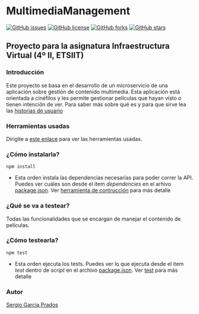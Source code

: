 # MultimediaManagement

[![GitHub issues](https://img.shields.io/github/issues/sergiogp98/MultimediaManagement)](https://github.com/sergiogp98/MultimediaManagement/issues) [![GitHub license](https://img.shields.io/github/license/sergiogp98/MultimediaManagement)](https://github.com/sergiogp98/MultimediaManagement/blob/master/LICENSE) [![GitHub forks](https://img.shields.io/github/forks/sergiogp98/MultimediaManagement)](https://github.com/sergiogp98/MultimediaManagement/network) [![GitHub stars](https://img.shields.io/github/stars/sergiogp98/MultimediaManagement)](https://github.com/sergiogp98/MultimediaManagement/stargazers)

## Proyecto para la asignatura Infraestructura Virtual (4º II, ETSIIT)

### Introducción
Este proyecto se basa en el desarrollo de un microservicio de una aplicación sobre gestión de contenido multimedia. Esta aplicación está orientada a cinéfilos y les permite gestionar películas que hayan visto o tienen intención de ver. Para saber más sobre qué es y para que sirve lea las [historias de usuario](https://github.com/sergiogp98/MultimediaManagement/blob/master/docs/historias_usuario.md)

### Herramientas usadas
Dirigite a [este enlace](https://github.com/sergiogp98/MultimediaManagement/blob/master/docs/herramientas.md) para ver las herramientas usadas.

### ¿Cómo instalarla?
`npm install`
* Esta orden instala las dependencias necesarias para poder correr la API. Puedes ver cuáles son desde el item *dependencies* en el arhivo [package.json](https://github.com/sergiogp98/MultimediaManagement/blob/master/package.json). Ver [herramienta de contrucción](https://github.com/sergiogp98/MultimediaManagement/blob/master/docs/herramientas.md) para más detalle

### ¿Qué se va a testear?
Todas las funcionalidades que se encargan de manejar el contenido de películas.

### ¿Cómo testearla?
`npm test`
* Esta orden ejecuta los tests. Puedes ver lo que ejecuta desde el item *test* dentro de *script* en el archivo [package.json](https://github.com/sergiogp98/MultimediaManagement/blob/master/package.json). Ver [test](https://github.com/sergiogp98/MultimediaManagement/blob/master/docs/herramientas.md) para más detalle

### Autor
[Sergio Garcia Prados](https://github.com/sergiogp98)


